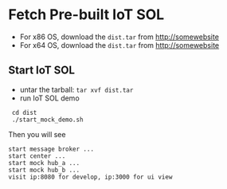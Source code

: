 # Fetch Pre-built IoT SOL

 - For x86 OS, download the `dist.tar` from [http://somewebsite](http://somewebsite) 
 - For x64 OS, download the `dist.tar` from [http://somewebsite](http://somewebsite)

## Start IoT SOL
 - untar the tarball: `tar xvf dist.tar`
 - run IoT SOL demo
```
 cd dist
 ./start_mock_demo.sh
```
Then you will see
```
start message broker ...
start center ...
start mock hub_a ...
start mock hub_b ...
visit ip:8080 for develop, ip:3000 for ui view
```
